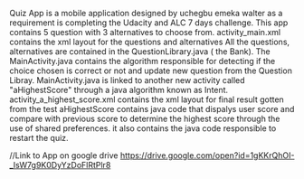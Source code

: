 Quiz App is a mobile application designed by uchegbu emeka walter as a requirement is completing the Udacity and ALC 7 days challenge.
This app contains 5 question with 3 alternatives to choose from.
activity_main.xml contains the xml layout for the questions and alternatives
All the questions, alternatives are contained in the QuestionLibrary.java ( the Bank).
The MainActivity.java contains the algorithm responsible for detecting if the choice chosen is correct or not and update new question from the Question Libray.
MainActivity.java is linked to another new activity called "aHighestScore" through a java algorithm known as Intent.
activity_a_highest_score.xml contains the xml layout for final result gotten from the test
aHighestScore contains java code that dispalys user score and compare with previous score to determine the highest score through the use of shared preferences.
it also contains the java code responsible to restart the quiz.

//Link to App on google drive
https://drive.google.com/open?id=1gKKrQhOI-_IsW7g9K0DyYzDoFlRtPlr8
